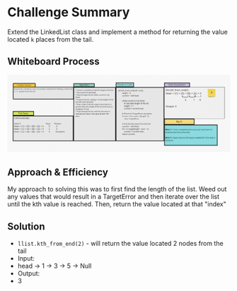 # Challenge Summary
Extend the LinkedList class and implement a method for returning the value located `k` places from the tail.

## Whiteboard Process
![CC7](CC7.png)

## Approach & Efficiency
My approach to solving this was to first find the length of the list. Weed out any values that would result in a
TargetError and then iterate over the list until the kth value is reached. Then, return the value located at that "index"

## Solution
* `llist.kth_from_end(2)` - will return the value located 2 nodes from the tail
* Input:
* head -> 1 -> 3 -> 5 -> Null
* Output:
* 3
